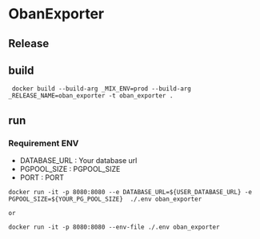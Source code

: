 # ObanExporter

## Release

## build

```
 docker build --build-arg _MIX_ENV=prod --build-arg _RELEASE_NAME=oban_exporter -t oban_exporter .
```

## run

### Requirement ENV

- DATABASE_URL : Your database url
- PGPOOL_SIZE : PGPOOL_SIZE
- PORT : PORT

```
docker run -it -p 8080:8080 --e DATABASE_URL=${USER_DATABASE_URL} -e PGPOOL_SIZE=${YOUR_PG_POOL_SIZE}  ./.env oban_exporter

or

docker run -it -p 8080:8080 --env-file ./.env oban_exporter
```